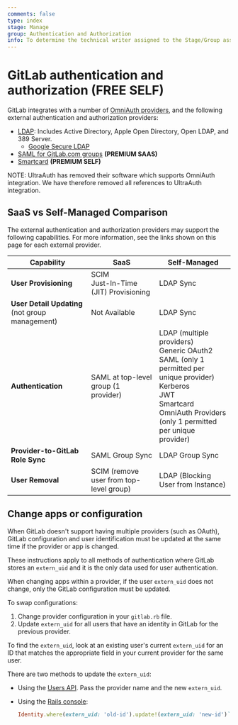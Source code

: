 ```yaml
---
comments: false
type: index
stage: Manage
group: Authentication and Authorization
info: To determine the technical writer assigned to the Stage/Group associated with this page, see https://about.gitlab.com/handbook/engineering/ux/technical-writing/#assignments
---
```


# GitLab authentication and authorization **(FREE SELF)**

GitLab integrates with a number of [OmniAuth providers](../../integration/omniauth.md#supported-providers),
and the following external authentication and authorization providers:

- [LDAP](ldap/index.md): Includes Active Directory, Apple Open Directory, Open LDAP,
  and 389 Server.
  - [Google Secure LDAP](ldap/google_secure_ldap.md)
- [SAML for GitLab.com groups](../../user/group/saml_sso/index.md) **(PREMIUM SAAS)**
- [Smartcard](smartcard.md) **(PREMIUM SELF)**

NOTE:
UltraAuth has removed their software which supports OmniAuth integration. We have therefore removed all references to UltraAuth integration.

## SaaS vs Self-Managed Comparison

The external authentication and authorization providers may support the following capabilities.
For more information, see the links shown on this page for each external provider.

| Capability                                      | SaaS                                    | Self-Managed                       |
|-------------------------------------------------|-----------------------------------------|------------------------------------|
| **User Provisioning**                           | SCIM<br>Just-In-Time (JIT) Provisioning | LDAP Sync                          |
| **User Detail Updating** (not group management) | Not Available                           | LDAP Sync                          |
| **Authentication**                              | SAML at top-level group (1 provider)    | LDAP (multiple providers)<br>Generic OAuth2<br>SAML (only 1 permitted per unique provider)<br>Kerberos<br>JWT<br>Smartcard<br>OmniAuth Providers (only 1 permitted per unique provider) |
| **Provider-to-GitLab Role Sync**                | SAML Group Sync                         | LDAP Group Sync                    |
| **User Removal**                                | SCIM (remove user from top-level group) | LDAP (Blocking User from Instance) |

## Change apps or configuration

When GitLab doesn't support having multiple providers (such as OAuth), GitLab configuration and user identification must be
updated at the same time if the provider or app is changed.

These instructions apply to all methods of authentication where GitLab stores an `extern_uid` and it is the only data used
for user authentication.

When changing apps within a provider, if the user `extern_uid` does not change, only the GitLab configuration must be
updated.

To swap configurations:

1. Change provider configuration in your `gitlab.rb` file.
1. Update `extern_uid` for all users that have an identity in GitLab for the previous provider.

To find the `extern_uid`, look at an existing user's current `extern_uid` for an ID that matches the appropriate field in
your current provider for the same user.

There are two methods to update the `extern_uid`:

- Using the [Users API](../../api/users.md#user-modification). Pass the provider name and the new `extern_uid`.
- Using the [Rails console](../operations/rails_console.md):

  ```ruby
  Identity.where(extern_uid: 'old-id').update!(extern_uid: 'new-id')`
  ```
